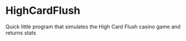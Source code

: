 # HighCardFlush
Quick little program that simulates the High Card Flush casino game and returns stats 
